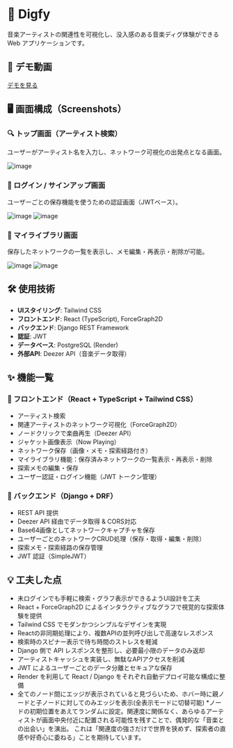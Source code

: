 # 🎵 Digfy

音楽アーティストの関連性を可視化し、没入感のある音楽ディグ体験ができる Web アプリケーションです。

## 🔗 デモ動画

[デモを見る](https://github.com/user-attachments/assets/9c9af5c6-c065-441d-9ac1-116ca003021c)

## 🖥 画面構成（Screenshots）

### 🔍 トップ画面（アーティスト検索）

ユーザーがアーティスト名を入力し、ネットワーク可視化の出発点となる画面。

![image](https://github.com/user-attachments/assets/ce57a021-6195-476f-bfce-6843d1a95a1d)

### 🔐 ログイン / サインアップ画面

ユーザーごとの保存機能を使うための認証画面（JWTベース）。

![image](https://github.com/user-attachments/assets/e85e094c-472d-4f70-ab40-d27142d9dfdb)
![image](https://github.com/user-attachments/assets/145788c3-301f-4e9f-91b0-73d7d33af737)


### 📁 マイライブラリ画面

保存したネットワークの一覧を表示し、メモ編集・再表示・削除が可能。

![image](https://github.com/user-attachments/assets/0f629009-8808-4853-ad69-64b1d36f422f)
![image](https://github.com/user-attachments/assets/6c384d7a-4c40-47b0-bc2a-6be186f342aa)


## 🛠️ 使用技術

* **UIスタイリング**: Tailwind CSS
* **フロントエンド**: React (TypeScript), ForceGraph2D
* **バックエンド**: Django REST Framework
* **認証**: JWT
* **データベース**: PostgreSQL (Render)
* **外部API**: Deezer API（音楽データ取得）

## ✨ 機能一覧

### 🎨 フロントエンド（React + TypeScript + Tailwind CSS）

* アーティスト検索
* 関連アーティストのネットワーク可視化（ForceGraph2D）
* ノードクリックで楽曲再生（Deezer API）
* ジャケット画像表示（Now Playing）
* ネットワーク保存（画像・メモ・探索経路付き）
* マイライブラリ機能：保存済みネットワークの一覧表示・再表示・削除
* 探索メモの編集・保存
* ユーザー認証・ログイン機能（JWT トークン管理）

### 🐍 バックエンド（Django + DRF）

* REST API 提供
* Deezer API 経由でデータ取得 & CORS対応
* Base64画像としてネットワークキャプチャを保存
* ユーザーごとのネットワークCRUD処理（保存・取得・編集・削除）
* 探索メモ・探索経路の保存管理
* JWT 認証（SimpleJWT）

## 💡 工夫した点

* 未ログインでも手軽に検索・グラフ表示ができるようUI設計を工夫
* React + ForceGraph2D によるインタラクティブなグラフで視覚的な探索体験を提供
* Tailwind CSS でモダンかつシンプルなデザインを実現
* Reactの非同期処理により、複数APIの並列呼び出しで高速なレスポンス
* 検索時のスピナー表示で待ち時間のストレスを軽減
* Django 側で API レスポンスを整形し、必要最小限のデータのみ返却
* アーティストキャッシュを実装し、無駄なAPIアクセスを削減
* JWT によるユーザーごとのデータ分離とセキュアな保存
* Render を利用して React / Django をそれぞれ自動デプロイ可能な構成に整備
* 全てのノード間にエッジが表示されていると見づらいため、ホバー時に親ノードと子ノードに対してのみエッジを表示(全表示モードに切替可能)
*ノードの初期位置をあえてランダムに設定。関連度に関係なく、あらゆるアーティストが画面中央付近に配置される可能性を残すことで、偶発的な「音楽との出会い」を演出。
 これは「関連度の強さだけで世界を狭めず、探索者の直感や好奇心に委ねる」ことを期待しています。
